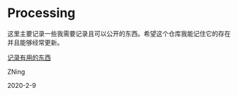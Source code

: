 # Processing

这里主要记录一些我需要记录且可以公开的东西。希望这个仓库我能记住它的存在并且能够经常更新。

[记录有用的东西](./blob/master/USEFULTHINGS.md)

ZNing

2020-2-9